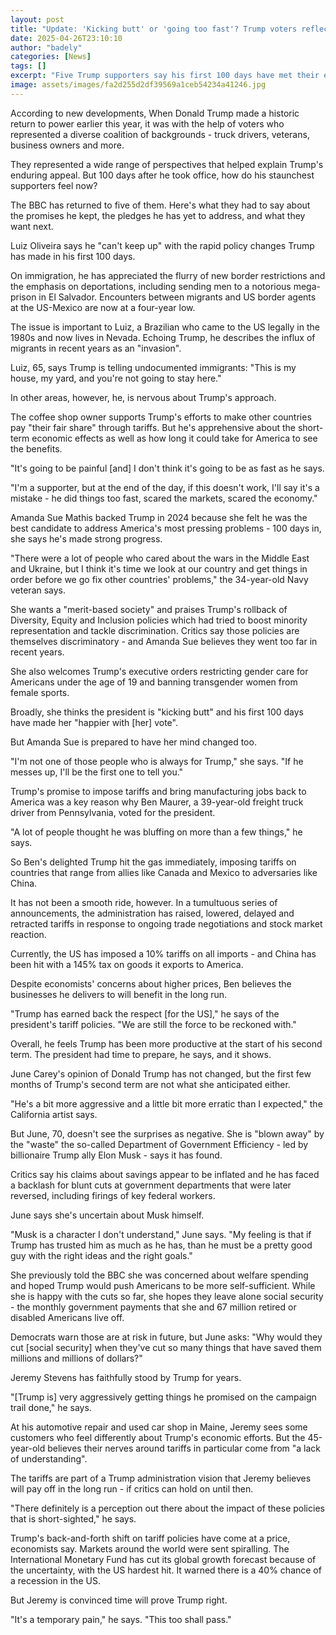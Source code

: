 ```yaml
---
layout: post
title: "Update: 'Kicking butt' or 'going too fast'? Trump voters reflect on 100 days"
date: 2025-04-26T23:10:10
author: "badely"
categories: [News]
tags: []
excerpt: "Five Trump supporters say his first 100 days have met their expectations - with a few surprises and some warning signs."
image: assets/images/fa2d255d2df39569a1ceb54234a41246.jpg
---
```


According to new developments, When Donald Trump made a historic return to power earlier this year, it was with the help of voters who represented a diverse coalition of backgrounds - truck drivers, veterans, business owners and more.

They represented a wide range of perspectives that helped explain Trump's enduring appeal. But 100 days after he took office, how do his staunchest supporters feel now?

The BBC has returned to five of them. Here's what they had to say about the promises he kept, the pledges he has yet to address, and what they want next. 

Luiz Oliveira says he "can't keep up" with the rapid policy changes Trump has made in his first 100 days.

On immigration, he has appreciated the flurry of new border restrictions and the emphasis on deportations, including sending men to a notorious mega-prison in El Salvador. Encounters between migrants and US border agents at the US-Mexico are now at a four-year low.

The issue is important to Luiz, a Brazilian who came to the US legally in the 1980s and now lives in Nevada. Echoing Trump, he describes the influx of migrants in recent years as an "invasion".

Luiz, 65, says Trump is telling undocumented immigrants: "This is my house, my yard, and you're not going to stay here."

In other areas, however, he, is nervous about Trump's approach.

The coffee shop owner supports Trump's efforts to make other countries pay "their fair share" through tariffs. But he's apprehensive about the short-term economic effects as well as how long it could take for America to see the benefits. 

"It's going to be painful [and] I don't think it's going to be as fast as he says.

"I'm a supporter, but at the end of the day, if this doesn't work, I'll say it's a mistake - he did things too fast, scared the markets, scared the economy."

Amanda Sue Mathis backed Trump in 2024 because she felt he was the best candidate to address America's most pressing problems - 100 days in, she says he's made strong progress.    

"There were a lot of people who cared about the wars in the Middle East and Ukraine, but I think it's time we look at our country and get things in order before we go fix other countries' problems," the 34-year-old Navy veteran says.

She wants a "merit-based society" and praises Trump's rollback of Diversity, Equity and Inclusion policies which had tried to boost minority representation and tackle discrimination. Critics say those policies are themselves discriminatory - and Amanda Sue believes they went too far in recent years.  

She also welcomes Trump's executive orders restricting gender care for Americans under the age of 19 and banning transgender women from female sports.

Broadly, she thinks the president is "kicking butt" and his first 100 days have made her "happier with [her] vote". 

But Amanda Sue is prepared to have her mind changed too.

"I'm not one of those people who is always for Trump," she says. "If he messes up, I'll be the first one to tell you."

Trump's promise to impose tariffs and bring manufacturing jobs back to America was a key reason why Ben Maurer, a 39-year-old freight truck driver from Pennsylvania, voted for the president. 

"A lot of people thought he was bluffing on more than a few things," he says.

So Ben's delighted Trump hit the gas immediately, imposing tariffs on countries that range from allies like Canada and Mexico to adversaries like China. 

It has not been a smooth ride, however. In a tumultuous series of announcements, the administration has raised, lowered, delayed and retracted tariffs in response to ongoing trade negotiations and stock market reaction. 

Currently, the US has imposed a 10% tariffs on all imports - and China has been hit with a 145% tax on goods it exports to America. 

Despite economists' concerns about higher prices, Ben believes the businesses he delivers to will benefit in the long run.

"Trump has earned back the respect [for the US]," he says of the president's tariff policies. "We are still the force to be reckoned with."

Overall, he feels Trump has been more productive at the start of his second term. The president had time to prepare, he says, and it shows.

June Carey's opinion of Donald Trump has not changed, but the first few months of Trump's second term are not what she anticipated either.

"He's a bit more aggressive and a little bit more erratic than I expected," the California artist says.

But June, 70, doesn't see the surprises as negative. She is "blown away" by the "waste" the so-called Department of Government Efficiency - led by billionaire Trump ally Elon Musk - says it has found. 

Critics say his claims about savings appear to be inflated and he has faced a backlash for blunt cuts at government departments that were later reversed, including firings of key federal workers. 

June says she's uncertain about Musk himself.

"Musk is a character I don't understand," June says. "My feeling is that if Trump has trusted him as much as he has, than he must be a pretty good guy with the right ideas and the right goals."

She previously told the BBC she was concerned about welfare spending and hoped Trump would push Americans to be more self-sufficient. While she is happy with the cuts so far, she hopes they leave alone social security - the monthly government payments that she and 67 million retired or disabled Americans live off.

Democrats warn those are at risk in future, but June asks: "Why would they cut [social security] when they've cut so many things that have saved them millions and millions of dollars?"

Jeremy Stevens has faithfully stood by Trump for years.

"[Trump is] very aggressively getting things he promised on the campaign trail done," he says.

At his automotive repair and used car shop in Maine, Jeremy sees some customers who feel differently about Trump's economic efforts. But the 45-year-old believes their nerves around tariffs in particular come from "a lack of understanding".

The tariffs are part of a Trump administration vision that Jeremy believes will pay off in the long run - if critics can hold on until then.

"There definitely is a perception out there about the impact of these policies that is short-sighted," he says.

Trump's back-and-forth shift on tariff policies have come at a price, economists say. Markets around the world were sent spiralling. The International Monetary Fund has cut its global growth forecast because of the uncertainty, with the US hardest hit. It warned there is a 40% chance of a recession in the US. 

But Jeremy is convinced time will prove Trump right. 

"It's a temporary pain," he says. "This too shall pass."

